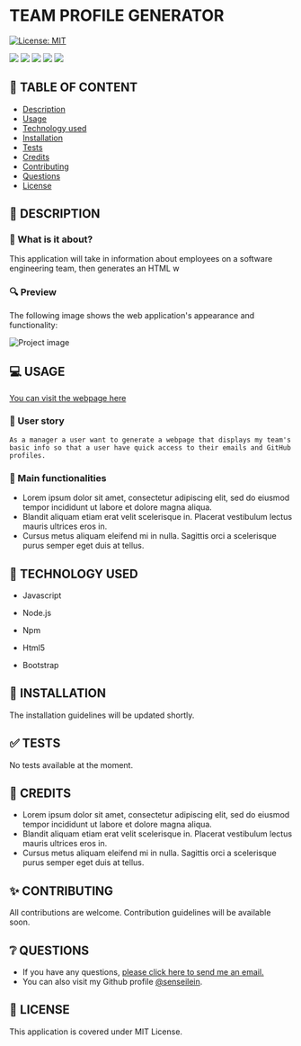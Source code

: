 # TEAM PROFILE GENERATOR

[![License: MIT](https://img.shields.io/badge/License-MIT-yellow.svg)](https://opensource.org/licenses/MIT)

![](https://img.shields.io/badge/Javascript-black?style=flat&logo=javascript&logoWidth=23)
![](https://img.shields.io/badge/Node.js-black?style=flat&logo=nodedotjs&logoWidth=23)
![](https://img.shields.io/badge/Npm-black?style=flat&logo=npm&logoWidth=23)
![](https://img.shields.io/badge/Html5-black?style=flat&logo=html5&logoWidth=23)
![](https://img.shields.io/badge/Bootstrap-black?style=flat&logo=bootstrap&logoWidth=23)

## 🚩 TABLE OF CONTENT

- [Description](#-description)
- [Usage](#-usage)
- [Technology used](#-technology-used)
- [Installation](#-installation)
- [Tests](#-tests)
- [Credits](#-credits)
- [Contributing](#-contributing)
- [Questions](#-questions)
- [License](#-license)

## 📖 DESCRIPTION

### 🎯 What is it about?

This application will take in information about employees on a software engineering team, then generates an HTML w

### 🔍 Preview

The following image shows the web application's appearance and functionality:

![Project image](https://picsum.photos/id/1/800/500)

## 💻 USAGE

[You can visit the webpage here](https://github.com/senseilein/team-profile-generator)

### 💬 User story

`As a manager a user want to generate a webpage that displays my team's basic info so that a user have quick access to their emails and GitHub profiles.`

### 💬 Main functionalities

- Lorem ipsum dolor sit amet, consectetur adipiscing elit, sed do eiusmod tempor incididunt ut labore et dolore magna aliqua.
- Blandit aliquam etiam erat velit scelerisque in. Placerat vestibulum lectus mauris ultrices eros in.
- Cursus metus aliquam eleifend mi in nulla. Sagittis orci a scelerisque purus semper eget duis at tellus.

## 🔌 TECHNOLOGY USED

- Javascript

- Node.js

- Npm

- Html5

- Bootstrap

## 🚀 INSTALLATION

The installation guidelines will be updated shortly.

## ✅ TESTS

No tests available at the moment.

## 💬 CREDITS

- Lorem ipsum dolor sit amet, consectetur adipiscing elit, sed do eiusmod tempor incididunt ut labore et dolore magna aliqua.
- Blandit aliquam etiam erat velit scelerisque in. Placerat vestibulum lectus mauris ultrices eros in.
- Cursus metus aliquam eleifend mi in nulla. Sagittis orci a scelerisque purus semper eget duis at tellus.

## ✨ CONTRIBUTING

All contributions are welcome. Contribution guidelines will be available soon.

## ❔ QUESTIONS

- If you have any questions, [please click here to send me an email.](mailto:senseilein@protonmail.com)
- You can also visit my Github profile [@senseilein](https://github.com/senseilein).

## 📃 LICENSE

This application is covered under MIT License.
